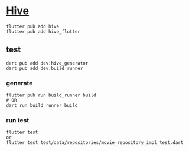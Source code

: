 # [Hive](https://docs.hivedb.dev/#/)

```
flutter pub add hive
flutter pub add hive_flutter
```

## test

```
dart pub add dev:hive_generator
dart pub add dev:build_runner
```

### generate

```
flutter pub run build_runner build
# OR
dart run build_runner build
```

### run test

```
flutter test
or
flutter test test/data/repositories/movie_repository_impl_test.dart
```